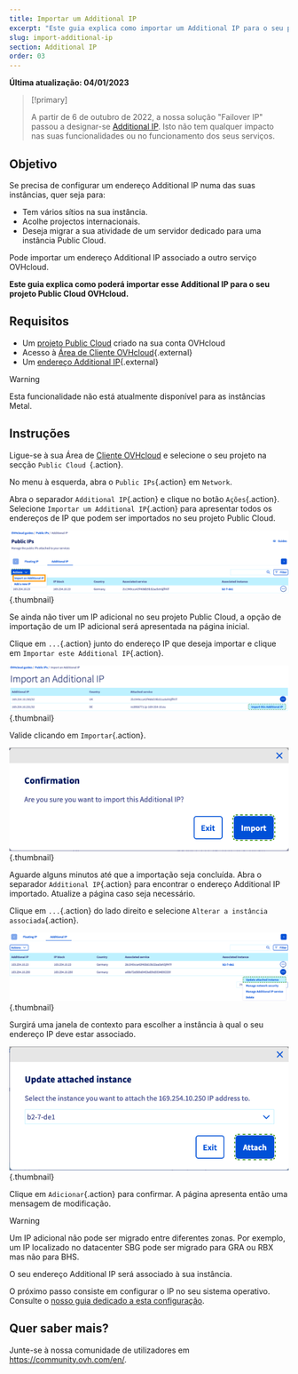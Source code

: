 ```yaml
---
title: Importar um Additional IP
excerpt: "Este guia explica como importar um Additional IP para o seu projeto Public Cloud OVHcloud"
slug: import-additional-ip
section: Additional IP
order: 03
---
```


**Última atualização: 04/01/2023**

> [!primary]
>
> A partir de 6 de outubro de 2022, a nossa solução "Failover IP" passou a designar-se [Additional IP](https://www.ovhcloud.com/pt/network/additional-ip/). Isto não tem qualquer impacto nas suas funcionalidades ou no funcionamento dos seus serviços.
>

## Objetivo

Se precisa de configurar um endereço Additional IP numa das suas instâncias, quer seja para:

- Tem vários sítios na sua instância. 
- Acolhe projectos internacionais.
- Deseja migrar a sua atividade de um servidor dedicado para uma instância Public Cloud.

Pode importar um endereço Additional IP associado a outro serviço OVHcloud.

**Este guia explica como poderá importar esse Additional IP para o seu projeto Public Cloud OVHcloud.**

## Requisitos

- Um [projeto Public Cloud](https://www.ovhcloud.com/pt/public-cloud/) criado na sua conta OVHcloud
- Acesso à [Área de Cliente OVHcloud](https://www.ovh.com/auth/?action=gotomanager&from=https://www.ovh.pt/&ovhSubsidiary=pt){.external}
- Um [endereço Additional IP](https://www.ovhcloud.com/pt/bare-metal/ip/){.external}

> [!warning]
> Esta funcionalidade não está atualmente disponível para as instâncias Metal.
>

## Instruções

Ligue-se à sua Área de [Cliente OVHcloud](https://www.ovh.com/auth/?action=gotomanager&from=https://www.ovh.pt/&ovhSubsidiary=pt) e selecione o seu projeto na secção `Public Cloud `{.action}.

No menu à esquerda, abra o `Public IPs`{.action} em `Network`.

Abra o separador `Additional IP`{.action} e clique no botão `Ações`{.action}. Selecione `Importar um Additional IP`{.action} para apresentar todos os endereços de IP que podem ser importados no seu projeto Public Cloud.

![Secção IP](images/import22_01.png){.thumbnail}

Se ainda não tiver um IP adicional no seu projeto Public Cloud, a opção de importação de um IP adicional será apresentada na página inicial.

Clique em `...`{.action} junto do endereço IP que deseja importar e clique em `Importar este Additional IP`{.action}.

![Importação Additional IP](images/import22_02.png){.thumbnail}

Valide clicando em `Importar`{.action}.

![Importação confirmada](images/import22_03.png){.thumbnail}

Aguarde alguns minutos até que a importação seja concluída. Abra o separador `Additional IP`{.action} para encontrar o endereço Additional IP importado. Atualize a página caso seja necessário.

Clique em `...`{.action} do lado direito e selecione `Alterar a instância associada`{.action}.

![Importação Additional IP](images/import22_04.png){.thumbnail}

Surgirá uma janela de contexto para escolher a instância à qual o seu endereço IP deve estar associado.

![Importação Additional IP](images/import22_05.png){.thumbnail}

Clique em `Adicionar`{.action} para confirmar. A página apresenta então uma mensagem de modificação.

> [!warning]
>
> Um IP adicional não pode ser migrado entre diferentes zonas. Por exemplo, um IP localizado no datacenter SBG pode ser migrado para GRA ou RBX mas não para BHS.
>

O seu endereço Additional IP será associado à sua instância.

O próximo passo consiste em configurar o IP no seu sistema operativo. Consulte o [nosso guia dedicado a esta configuração](https://docs.ovh.com/pt/publiccloud/network-services/configure-additional-ip/).

## Quer saber mais?

Junte-se à nossa comunidade de utilizadores em <https://community.ovh.com/en/>.